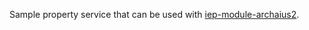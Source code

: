 
Sample property service that can be used with
[iep-module-archaius2](https://github.com/Netflix/iep/tree/master/iep-module-archaius2).
